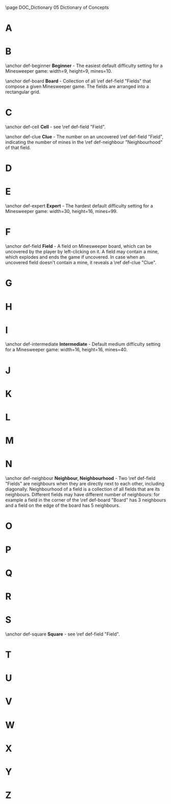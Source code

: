 \page DOC_Dictionary 05 Dictionary of Concepts

# A



# B

\anchor def-beginner
**Beginner** - The easiest default difficulty setting for a Minesweeper game: width=9, height=9, mines=10.

\anchor def-board
**Board** - Collection of all \ref def-field "Fields" that compose a given Minesweeper game. The fields are arranged into a rectangular grid.

# C

\anchor def-cell
**Cell** - see \ref def-field "Field".

\anchor def-clue
**Clue** - The number on an uncovered \ref def-field "Field", indicating the number of mines in the \ref def-neighbour "Neighbourhood" of that field.

# D



# E

\anchor def-expert
**Expert** - The hardest default difficulty setting for a Minesweeper game: width=30, height=16, mines=99.

# F

\anchor def-field
**Field** - A field on Minesweeper board, which can be uncovered by the player by left-clicking on it. A field may contain a mine, which explodes and ends the game if uncovered. In case when an uncovered field doesn't contain a mine, it reveals a \ref def-clue "Clue".

# G



# H



# I

\anchor def-intermediate
**Intermediate** - Default medium difficulty setting for a Minesweeper game: width=16, height=16, mines=40.

# J



# K



# L



# M



# N

\anchor def-neighbour
**Neighbour, Neighbourhood** - Two \ref def-field "Fields" are neighbours when they are directly next to each other, including diagonally. Neighbourhood of a field is a collection of all fields that are its neighbours. Different fields may have different number of neighbours: for example a field in the corner of the \ref def-board "Board" has 3 neighbours and a field on the edge of the board has 5 neighbours.

# O



# P



# Q



# R



# S

\anchor def-square
**Square** - see \ref def-field "Field".

# T



# U



# V



# W



# X



# Y



# Z



